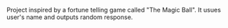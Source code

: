 Project inspired by a fortune telling game called "The Magic Ball". It usues user's name and outputs random response. 
